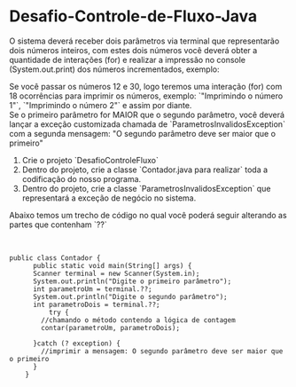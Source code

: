 # Desafio-Controle-de-Fluxo-Java

<p>O sistema deverá receber dois parâmetros via terminal que representarão dois números inteiros, com estes dois números você deverá obter a quantidade de interações (for) e realizar a impressão no console (System.out.print) dos números incrementados, exemplo:</p>
  Se você passar os números 12 e 30, logo teremos uma interação (for) com 18 ocorrências para imprimir os números, exemplo: `"Imprimindo o número 1"`, `"Imprimindo o número 2"` e assim por diante.
 <br>
  Se o primeiro parâmetro for MAIOR que o segundo parâmetro, você deverá lançar a exceção customizada chamada de `ParametrosInvalidosException` com a segunda mensagem: "O segundo parâmetro deve ser maior que o primeiro"
 <ol>
  <li>Crie o projeto `DesafioControleFluxo`</li>
  <li>Dentro do projeto, crie a classe `Contador.java para realizar` toda a codificação do nosso programa.</li>
  <li>Dentro do projeto, crie a classe `ParametrosInvalidosException` que representará a exceção de negócio no sistema.</li>
 </ol>
<p>Abaixo temos um trecho de código no qual você poderá seguir alterando as partes que contenham `??`</p>
<br>



    public class Contador {
	      public static void main(String[] args) {
	      Scanner terminal = new Scanner(System.in);
	      System.out.println("Digite o primeiro parâmetro");
	      int parametroUm = terminal.??;
	      System.out.println("Digite o segundo parâmetro");
	      int parametroDois = terminal.??;
       	      try {
			//chamando o método contendo a lógica de contagem
			contar(parametroUm, parametroDois);
		
	      }catch (? exception) {
			//imprimir a mensagem: O segundo parâmetro deve ser maior que o primeiro
	      }
      	}



